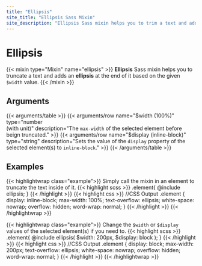 ```yaml
---
title: "Ellipsis"
site_title: "Ellipsis Sass Mixin"
site_description: "Ellipsis Sass mixin helps you to trim a text and adds an ellipsis at the end of it by using CSS text-overflow property."
---
```


# Ellipsis

{{< mixin type="Mixin" name="ellipsis" >}}
**Ellipsis** Sass mixin helps you to truncate a text and adds an **ellipsis** at the end of it based on the given `$width` value.
{{< /mixin >}}

## Arguments

{{< arguments/table >}}
  {{< arguments/row name="$width (100%)" type="number <br/>(with unit)" description="The `max-width` of the selected element before beign truncated." >}}
  {{< arguments/row name="$display (inline-block)" type="string" description="Sets the value of the `display` property of the selected element(s) to `inline-block`." >}}
{{< /arguments/table >}}

## Examples

{{< highlightwrap class="example">}}
Simply call the mixin in an element to truncate the text inside of it.
{{< highlight scss >}}
.element{
  @include ellipsis;
}
{{< /highlight >}}
{{< highlight css >}}
//CSS Output
.element {
  display: inline-block;
  max-width: 100%;
  text-overflow: ellipsis;
  white-space: nowrap;
  overflow: hidden;
  word-wrap: normal;
}
{{< /highlight >}}
{{< /highlightwrap >}}

{{< highlightwrap class="example">}}
Change the `$width` or `$display` values of the selected element(s) if you need to.
{{< highlight scss >}}
.element{
  @include ellipsis(
    $width: 200px,
    $display: block
  );
}
{{< /highlight >}}
{{< highlight css >}}
//CSS Output
.element {
  display: block;
  max-width: 200px;
  text-overflow: ellipsis;
  white-space: nowrap;
  overflow: hidden;
  word-wrap: normal;
}
{{< /highlight >}}
{{< /highlightwrap >}}
